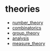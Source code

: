 theories
========

* [number_theory](number_theory/number_theory.md)
* [combinatorics](combinatorics/combinatorics.md)
* [group_theory](group_theory/group_theory.md)
* [analysis](analysis/analysis.md)
* [measure_theory](measure_theory/measure_theory.md)